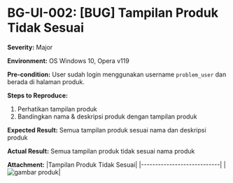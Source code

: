 # BG-UI-002: [BUG] Tampilan Produk Tidak Sesuai 

**Severity:** Major

**Environment:** OS Windows 10, Opera v119

**Pre-condition:** User sudah login menggunakan username `problem_user` dan berada di halaman produk.

**Steps to Reproduce:**
1. Perhatikan tampilan produk
2. Bandingkan nama & deskripsi produk dengan tampilan produk

**Expected Result:** Semua tampilan produk sesuai nama dan deskripsi produk

**Actual Result:** Semua tampilan produk tidak sesuai nama produk

**Attachment:** 
|Tampilan Produk Tidak Sesuai|
|----------------------------|
|![gambar produk](../../../documentations/)|
